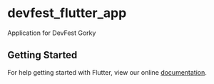 # devfest_flutter_app

Application for DevFest Gorky

## Getting Started

For help getting started with Flutter, view our online
[documentation](https://flutter.io/).

